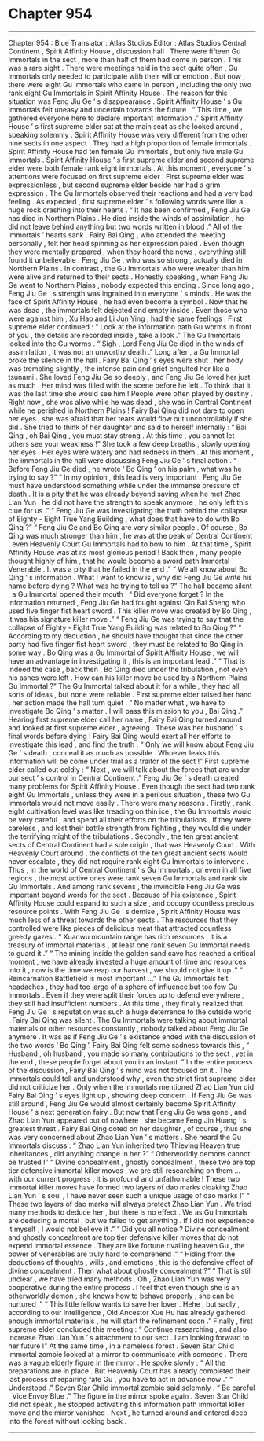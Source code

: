 
# Chapter 954


---

Chapter 954 : Blue
Translator :
Atlas Studios
Editor :
Atlas Studios
Central Continent , Spirit Affinity House , discussion hall .
There were fifteen Gu Immortals in the sect , more than half of them had come in person .
This was a rare sight .
There were meetings held in the sect quite often , Gu Immortals only needed to participate with their will or emotion .
But now , there were eight Gu Immortals who came in person , including the only two rank eight Gu Immortals in Spirit Affinity House .
The reason for this situation was Feng Jiu Ge ’ s disappearance .
Spirit Affinity House ’ s Gu Immortals felt uneasy and uncertain towards the future .
“ This time , we gathered everyone here to declare important information .” Spirit Affinity House ’ s first supreme elder sat at the main seat as she looked around , speaking solemnly .
Spirit Affinity House was very different from the other nine sects in one aspect .
They had a high proportion of female immortals .
Spirit Affinity House had ten female Gu Immortals , but only five male Gu Immortals .
Spirit Affinity House ’ s first supreme elder and second supreme elder were both female rank eight immortals .
At this moment , everyone ’ s attentions were focused on first supreme elder .
First supreme elder was expressionless , but second supreme elder beside her had a grim expression .
The Gu Immortals observed their reactions and had a very bad feeling .
As expected , first supreme elder ’ s following words were like a huge rock crashing into their hearts .
“ It has been confirmed , Feng Jiu Ge has died in Northern Plains . He died inside the winds of assimilation , he did not leave behind anything but two words written in blood .”
All of the immortals ’ hearts sank .
Fairy Bai Qing , who attended the meeting personally , felt her head spinning as her expression paled .
Even though they were mentally prepared , when they heard the news , everything still found it unbelievable .
Feng Jiu Ge , who was so strong , actually died in Northern Plains . In contrast , the Gu Immortals who were weaker than him were alive and returned to their sects .
Honestly speaking , when Feng Jiu Ge went to Northern Plains , nobody expected this ending .
Since long ago , Feng Jiu Ge ’ s strength was ingrained into everyone ’ s minds . He was the face of Spirit Affinity House , he had even become a symbol .
Now that he was dead , the immortals felt dejected and empty inside .
Even those who were against him , Xu Hao and Li Jun Ying , had the same feelings .
First supreme elder continued : “ Look at the information path Gu worms in front of you , the details are recorded inside , take a look .”
The Gu Immortals looked into the Gu worms .
“ Sigh , Lord Feng Jiu Ge died in the winds of assimilation , it was not an unworthy death .” Long after , a Gu Immortal broke the silence in the hall .
Fairy Bai Qing ’ s eyes were shut , her body was trembling slightly , the intense pain and grief engulfed her like a tsunami .
She loved Feng Jiu Ge so deeply , and Feng Jiu Ge loved her just as much .
Her mind was filled with the scene before he left . To think that it was the last time she would see him !
People were often played by destiny .
Right now , she was alive while he was dead , she was in Central Continent while he perished in Northern Plains !
Fairy Bai Qing did not dare to open her eyes , she was afraid that her tears would flow out uncontrollably if she did .
She tried to think of her daughter and said to herself internally : “ Bai Qing , oh Bai Qing , you must stay strong . At this time , you cannot let others see your weakness !”
She took a few deep breaths , slowly opening her eyes . Her eyes were watery and had redness in them .
At this moment , the immortals in the hall were discussing Feng Jiu Ge ’ s final action .
“ Before Feng Jiu Ge died , he wrote ‘ Bo Qing ’ on his palm , what was he trying to say ?”
“ In my opinion , this lead is very important . Feng Jiu Ge must have understood something while under the immense pressure of death . It is a pity that he was already beyond saving when he met Zhao Lian Yun , he did not have the strength to speak anymore , he only left this clue for us .”
“ Feng Jiu Ge was investigating the truth behind the collapse of Eighty - Eight True Yang Building , what does that have to do with Bo Qing ?”
“ Feng Jiu Ge and Bo Qing are very similar people . Of course , Bo Qing was much stronger than him , he was at the peak of Central Continent , even Heavenly Court Gu Immortals had to bow to him . At that time , Spirit Affinity House was at its most glorious period ! Back then , many people thought highly of him , that he would become a sword path Immortal Venerable . It was a pity that he failed in the end .”
“ We all know about Bo Qing ’ s information . What I want to know is , why did Feng Jiu Ge write his name before dying ? What was he trying to tell us ?”
The hall became silent , a Gu Immortal opened their mouth : “ Did everyone forget ? In the information returned , Feng Jiu Ge had fought against Qin Bai Sheng who used five finger fist heart sword . This killer move was created by Bo Qing , it was his signature killer move .”
“ Feng Jiu Ge was trying to say that the collapse of Eighty - Eight True Yang Building was related to Bo Qing ?”
“ According to my deduction , he should have thought that since the other party had five finger fist heart sword , they must be related to Bo Qing in some way . Bo Qing was a Gu Immortal of Spirit Affinity House , we will have an advantage in investigating it , this is an important lead .”
“ That is indeed the case , back then , Bo Qing died under the tribulation , not even his ashes were left . How can his killer move be used by a Northern Plains Gu Immortal ?”
The Gu Immortal talked about it for a while , they had all sorts of ideas , but none were reliable .
First supreme elder raised her hand , her action made the hall turn quiet .
“ No matter what , we have to investigate Bo Qing ’ s matter . I will pass this mission to you , Bai Qing .”
Hearing first supreme elder call her name , Fairy Bai Qing turned around and looked at first supreme elder , agreeing .
These was her husband ’ s final words before dying !
Fairy Bai Qing would exert all her efforts to investigate this lead , and find the truth .
“ Only we will know about Feng Jiu Ge ’ s death , conceal it as much as possible . Whoever leaks this information will be come under trial as a traitor of the sect !” First supreme elder called out coldly : “ Next , we will talk about the forces that are under our sect ’ s control in Central Continent .”
Feng Jiu Ge ’ s death created many problems for Spirit Affinity House .
Even though the sect had two rank eight Gu Immortals , unless they were in a perilous situation , these two Gu Immortals would not move easily .
There were many reasons .
Firstly , rank eight cultivation level was like treading on thin ice , the Gu Immortals would be very careful , and spend all their efforts on the tribulations . If they were careless , and lost their battle strength from fighting , they would die under the terrifying might of the tribulations .
Secondly , the ten great ancient sects of Central Continent had a sole origin , that was Heavenly Court . With Heavenly Court around , the conflicts of the ten great ancient sects would never escalate , they did not require rank eight Gu Immortals to intervene .
Thus , in the world of Central Continent ’ s Gu Immortals , or even in all five regions , the most active ones were rank seven Gu Immortals and rank six Gu Immortals .
And among rank sevens , the invincible Feng Jiu Ge was important beyond words for the sect .
Because of his existence , Spirit Affinity House could expand to such a size , and occupy countless precious resource points .
With Feng Jiu Ge ’ s demise , Spirit Affinity House was much less of a threat towards the other sects . The resources that they controlled were like pieces of delicious meat that attracted countless greedy gazes .
“ Xuanwu mountain range has rich resources , it is a treasury of immortal materials , at least one rank seven Gu Immortal needs to guard it .”
“ The mining inside the golden sand cave has reached a critical moment , we have already invested a huge amount of time and resources into it , now is the time we reap our harvest , we should not give it up .”
“ Reincarnation Battlefield is most important …”
The Gu Immortals felt headaches , they had too large of a sphere of influence but too few Gu Immortals . Even if they were split their forces up to defend everywhere , they still had insufficient numbers .
At this time , they finally realized that Feng Jiu Ge ’ s reputation was such a huge deterrence to the outside world .
Fairy Bai Qing was silent .
The Gu Immortals were talking about immortal materials or other resources constantly , nobody talked about Feng Jiu Ge anymore .
It was as if Feng Jiu Ge ’ s existence ended with the discussion of the two words ‘ Bo Qing ’.
Fairy Bai Qing felt some sadness towards this , “ Husband , oh husband , you made so many contributions to the sect , yet in the end , these people forget about you in an instant .”
In the entire process of the discussion , Fairy Bai Qing ’ s mind was not focused on it .
The immortals could tell and understood why , even the strict first supreme elder did not criticize her .
Only when the immortals mentioned Zhao Lian Yun did Fairy Bai Qing ’ s eyes light up , showing deep concern .
If Feng Jiu Ge was still around , Feng Jiu Ge would almost certainly become Spirit Affinity House ’ s next generation fairy . But now that Feng Jiu Ge was gone , and Zhao Lian Yun appeared out of nowhere , she became Feng Jin Huang ’ s greatest threat .
Fairy Bai Qing doted on her daughter , of course , thus she was very concerned about Zhao Lian Yun ’ s matters .
She heard the Gu Immortals discuss :
“ Zhao Lian Yun inherited two Thieving Heaven true inheritances , did anything change in her ?”
“ Otherworldly demons cannot be trusted !”
“ Divine concealment , ghostly concealment , these two are top tier defensive immortal killer moves , we are still researching on them … with our current progress , it is profound and unfathomable ! These two immortal killer moves have formed two layers of dao marks cloaking Zhao Lian Yun ’ s soul , I have never seen such a unique usage of dao marks !”
“ These two layers of dao marks will always protect Zhao Lian Yun . We tried many methods to deduce her , but there is no effect . We as Gu Immortals are deducing a mortal , but we failed to get anything . If I did not experience it myself , I would not believe it .”
“ Did you all notice ? Divine concealment and ghostly concealment are top tier defensive killer moves that do not expend immortal essence . They are like fortune rivalling heaven Gu , the power of venerables are truly hard to comprehend .”
“ Hiding from the deductions of thoughts , wills , and emotions , this is the defensive effect of divine concealment . Then what about ghostly concealment ?”
“ That is still unclear , we have tried many methods . Oh , Zhao Lian Yun was very cooperative during the entire process . I feel that even though she is an otherworldly demon , she knows how to behave properly , she can be nurtured .”
“ This little fellow wants to save her lover . Hehe , but sadly , according to our intelligence , Old Ancestor Xue Hu has already gathered enough immortal materials , he will start the refinement soon .”
Finally , first supreme elder concluded this meeting : “ Continue researching , and also increase Zhao Lian Yun ’ s attachment to our sect . I am looking forward to her future !”
At the same time , in a nameless forest .
Seven Star Child immortal zombie looked at a mirror to communicate with someone .
There was a vague elderly figure in the mirror .
He spoke slowly : “ All the preparations are in place . But Heavenly Court has already completed their last process of repairing fate Gu , you have to act in advance now .”
“ Understood .” Seven Star Child immortal zombie said solemnly .
“ Be careful , Vice Envoy Blue .” The figure in the mirror spoke again .
Seven Star Child did not speak , he stopped activating this information path immortal killer move and the mirror vanished .
Next , he turned around and entered deep into the forest without looking back .

---

